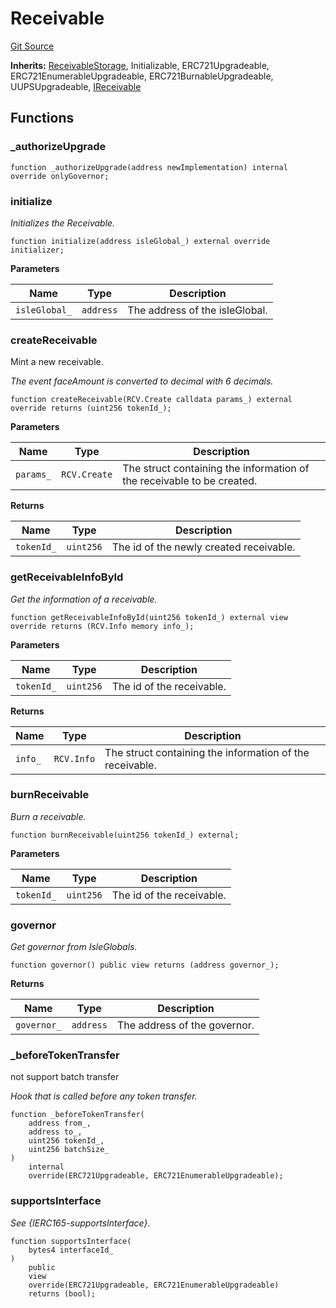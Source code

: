 # Receivable

[Git Source](https://github.com/isle-labs/isle-contract/blob/main/contracts/Receivable.sol)

**Inherits:** [ReceivableStorage](/docs/contracts/ReceivableStorage.md), Initializable,
ERC721Upgradeable, ERC721EnumerableUpgradeable, ERC721BurnableUpgradeable, UUPSUpgradeable,
[IReceivable](/docs/contracts/interfaces/IReceivable.md)

## Functions

### \_authorizeUpgrade

```solidity
function _authorizeUpgrade(address newImplementation) internal override onlyGovernor;
```

### initialize

_Initializes the Receivable._

```solidity
function initialize(address isleGlobal_) external override initializer;
```

**Parameters**

| Name           | Type      | Description                    |
| -------------- | --------- | ------------------------------ |
| `isleGlobal_`  | `address` | The address of the isleGlobal. |

### createReceivable

Mint a new receivable.

_The event faceAmount is converted to decimal with 6 decimals._

```solidity
function createReceivable(RCV.Create calldata params_) external override returns (uint256 tokenId_);
```

**Parameters**

| Name      | Type         | Description                                                            |
| --------- | ------------ | ---------------------------------------------------------------------- |
| `params_` | `RCV.Create` | The struct containing the information of the receivable to be created. |

**Returns**

| Name       | Type      | Description                             |
| ---------- | --------- | --------------------------------------- |
| `tokenId_` | `uint256` | The id of the newly created receivable. |

### getReceivableInfoById

_Get the information of a receivable._

```solidity
function getReceivableInfoById(uint256 tokenId_) external view override returns (RCV.Info memory info_);
```

**Parameters**

| Name       | Type      | Description               |
| ---------- | --------- | ------------------------- |
| `tokenId_` | `uint256` | The id of the receivable. |

**Returns**

| Name    | Type       | Description                                              |
| ------- | ---------- | -------------------------------------------------------- |
| `info_` | `RCV.Info` | The struct containing the information of the receivable. |

### burnReceivable

_Burn a receivable._

```solidity
function burnReceivable(uint256 tokenId_) external;
```

**Parameters**

| Name       | Type      | Description               |
| ---------- | --------- | ------------------------- |
| `tokenId_` | `uint256` | The id of the receivable. |

### governor

_Get governor from IsleGlobals._

```solidity
function governor() public view returns (address governor_);
```

**Returns**

| Name        | Type      | Description                  |
| ----------- | --------- | ---------------------------- |
| `governor_` | `address` | The address of the governor. |

### \_beforeTokenTransfer

not support batch transfer

_Hook that is called before any token transfer._

```solidity
function _beforeTokenTransfer(
    address from_,
    address to_,
    uint256 tokenId_,
    uint256 batchSize_
)
    internal
    override(ERC721Upgradeable, ERC721EnumerableUpgradeable);
```

### supportsInterface

_See {IERC165-supportsInterface}._

```solidity
function supportsInterface(
    bytes4 interfaceId_
)
    public
    view
    override(ERC721Upgradeable, ERC721EnumerableUpgradeable)
    returns (bool);
```
